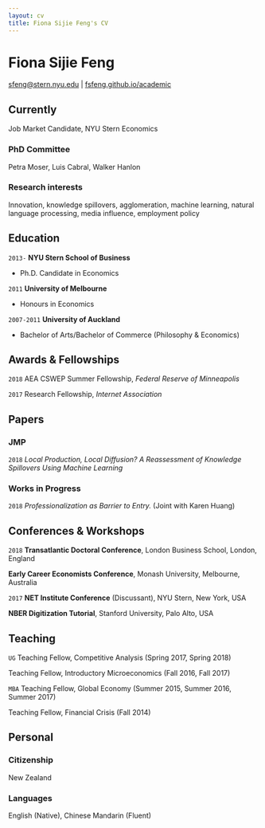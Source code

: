 ```yaml
---
layout: cv
title: Fiona Sijie Feng's CV
---
```

# Fiona Sijie Feng

<div id="webaddress">
<a href="sfeng@stern.nyu.edu">sfeng@stern.nyu.edu</a>
| <a href="http://fsfeng.github.io/academic">fsfeng.github.io/academic</a>
</div>


## Currently

Job Market Candidate, NYU Stern Economics

### PhD Committee
Petra Moser, Luis Cabral, Walker Hanlon

### Research interests

Innovation, knowledge spillovers, agglomeration, machine learning, natural language processing, media influence, employment policy


## Education

`2013-`
__NYU Stern School of Business__
- Ph.D. Candidate in Economics

`2011`
__University of Melbourne__

- Honours in Economics

`2007-2011`
__University of Auckland__

- Bachelor of Arts/Bachelor of Commerce (Philosophy & Economics)



## Awards & Fellowships

`2018`
AEA CSWEP Summer Fellowship, *Federal Reserve of Minneapolis*

`2017`
Research Fellowship, *Internet Association*

## Papers


### JMP

`2018`
<i>Local Production, Local Diffusion? A Reassessment of Knowledge Spillovers Using Machine Learning</i>

### Works in Progress

`2018`
<i>Professionalization as Barrier to Entry.</i> (Joint with Karen Huang)


## Conferences & Workshops

`2018`
__Transatlantic Doctoral Conference__, London Business School, London, England

__Early Career Economists Conference__, Monash University, Melbourne, Australia

`2017`
__NET Institute Conference__ (Discussant), NYU Stern, New York, USA

__NBER Digitization Tutorial__, Stanford University, Palo Alto, USA

## Teaching
`UG`
Teaching Fellow, Competitive Analysis (Spring 2017, Spring 2018)

Teaching Fellow, Introductory Microeconomics (Fall 2016, Fall 2017)

`MBA`
Teaching Fellow, Global Economy (Summer 2015, Summer 2016, Summer 2017)

Teaching Fellow, Financial Crisis (Fall 2014)

## Personal

### Citizenship

New Zealand
### Languages

English (Native), Chinese Mandarin (Fluent)


<!-- ### Footer

Last updated: May 2013 -->
